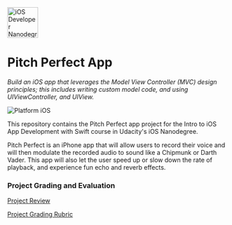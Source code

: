 <img src="https://s3-us-west-1.amazonaws.com/udacity-content/degrees/catalog-images/nd003.png" alt="iOS Developer Nanodegree logo" height="70" >

# Pitch Perfect App

*Build an iOS app that leverages the Model View Controller (MVC) design principles; this includes writing custom model code, and using UIViewController, and UIView.*

![Platform iOS](https://img.shields.io/badge/nanodegree-iOS-blue.svg)

This repository contains the Pitch Perfect app project for the Intro to iOS App Development with Swift course in Udacity's iOS Nanodegree.

Pitch Perfect is an iPhone app that will allow users to record their voice and will then modulate the recorded audio to sound like a Chipmunk or Darth Vader. This app will also let the user speed up or slow down the rate of playback, and experience fun echo and reverb eff ects.

### Project Grading and Evaluation

[Project Review](https://github.com/jamesdellinger/ios-nanodegree-pitch-perfect-app/blob/master/ios-nanodegree-pitch-perfect-app-review.pdf)

[Project Grading Rubric](https://github.com/jamesdellinger/ios-nanodegree-pitch-perfect-app/blob/master/pitch-perfect-app-specs-and-rubric.pdf)
